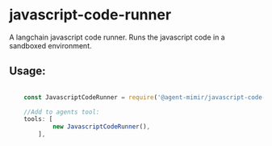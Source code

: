 # javascript-code-runner

A langchain javascript code runner. Runs the javascript code in a sandboxed environment.

## Usage:
```javascript
  
    const JavascriptCodeRunner = require('@agent-mimir/javascript-code-runner').JavascriptCodeRunner;

    //Add to agents tool:
    tools: [
            new JavascriptCodeRunner(),
        ],
```